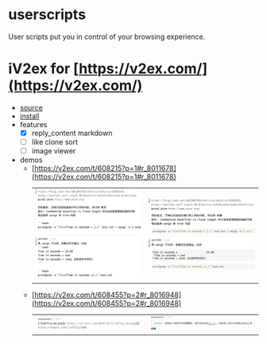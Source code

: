 # userscripts
User scripts put you in control of your browsing experience.

# iV2ex for [https://v2ex.com/](https://v2ex.com/)
- [source](https://github.com/gMan1990/userscripts/blob/master/iV2ex.user.js)
- [install](https://raw.githubusercontent.com/gMan1990/userscripts/master/iV2ex.user.js)
- features
    - [x] reply_content markdown
    - [ ] like clone sort
    - [ ] image viewer
- demos
    - [https://v2ex.com/t/608215?p=1#r_8011678](https://v2ex.com/t/608215?p=1#r_8011678)
        <table>
            <tr>
                <td><img src="https://raw.githubusercontent.com/gMan1990/userscripts/master/iV2ex/t608215-p1-r_8011678-0.png"></td>
                <td><img src="https://raw.githubusercontent.com/gMan1990/userscripts/master/iV2ex/t608215-p1-r_8011678-1.png"></td>
            </tr>
        </table>
    - [https://v2ex.com/t/608455?p=2#r_8016948](https://v2ex.com/t/608455?p=2#r_8016948)
        <table>
            <tr>
                <td><img src="https://raw.githubusercontent.com/gMan1990/userscripts/master/iV2ex/t608455-p2-r_8016948-0.png"></td>
                <td><img src="https://raw.githubusercontent.com/gMan1990/userscripts/master/iV2ex/t608455-p2-r_8016948-1.png"></td>
            </tr>
        </table>
